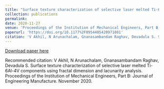 ```yaml
---
title: "Surface texture characterization of selective laser melted Ti-6Al-4V components using fractal dimension and lacunarity analysis"
collection: publications
permalink: 
date: 2020-11-27
venue: 'Proceedings of the Institution of Mechanical Engineers, Part B: Journal of Engineering Manufacture'
paperurl: 'https://doi.org/10.1177%2F0954405420971081'
citation: 'V Akhil, N Arunachalam, Gnanasambandam Raghav, Devadula S. Surface texture characterization of selective laser melted Ti-6Al-4V components using fractal dimension and lacunarity analysis. Proceedings of the Institution of Mechanical Engineers, Part B: Journal of Engineering Manufacture. November 2020. doi:10.1177/0954405420971081'
---
```



[Download paper here](https://doi.org/10.1177%2F0954405420971081)

Recommended citation: V Akhil, N Arunachalam, Gnanasambandam Raghav, Devadula S. Surface texture characterization of selective laser melted Ti-6Al-4V components using fractal dimension and lacunarity analysis. Proceedings of the Institution of Mechanical Engineers, Part B: Journal of Engineering Manufacture. November 2020. 

